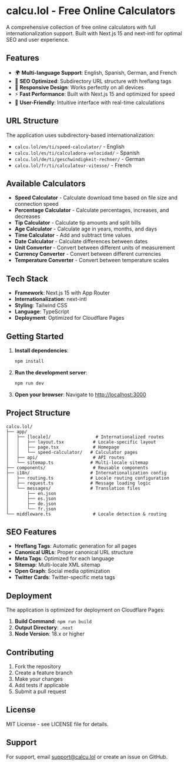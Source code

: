 # calcu.lol - Free Online Calculators

A comprehensive collection of free online calculators with full internationalization support. Built with Next.js 15 and next-intl for optimal SEO and user experience.

## Features

- 🌍 **Multi-language Support**: English, Spanish, German, and French
- 🚀 **SEO Optimized**: Subdirectory URL structure with hreflang tags
- 📱 **Responsive Design**: Works perfectly on all devices
- ⚡ **Fast Performance**: Built with Next.js 15 and optimized for speed
- 🎯 **User-Friendly**: Intuitive interface with real-time calculations

## URL Structure

The application uses subdirectory-based internationalization:

- `calcu.lol/en/ti/speed-calculator/` - English
- `calcu.lol/es/ti/calculadora-velocidad/` - Spanish  
- `calcu.lol/de/ti/geschwindigkeit-rechner/` - German
- `calcu.lol/fr/ti/calculateur-vitesse/` - French

## Available Calculators

- **Speed Calculator** - Calculate download time based on file size and connection speed
- **Percentage Calculator** - Calculate percentages, increases, and decreases
- **Tip Calculator** - Calculate tip amounts and split bills
- **Age Calculator** - Calculate age in years, months, and days
- **Time Calculator** - Add and subtract time values
- **Date Calculator** - Calculate differences between dates
- **Unit Converter** - Convert between different units of measurement
- **Currency Converter** - Convert between different currencies
- **Temperature Converter** - Convert between temperature scales

## Tech Stack

- **Framework**: Next.js 15 with App Router
- **Internationalization**: next-intl
- **Styling**: Tailwind CSS
- **Language**: TypeScript
- **Deployment**: Optimized for Cloudflare Pages

## Getting Started

1. **Install dependencies**:
   ```bash
   npm install
   ```

2. **Run the development server**:
   ```bash
   npm run dev
   ```

3. **Open your browser**:
   Navigate to [http://localhost:3000](http://localhost:3000)

## Project Structure

```
calcu.lol/
├── app/
│   ├── [locale]/                 # Internationalized routes
│   │   ├── layout.tsx           # Locale-specific layout
│   │   ├── page.tsx             # Homepage
│   │   └── speed-calculator/   # Calculator pages
│   ├── api/                     # API routes
│   └── sitemap.ts              # Multi-locale sitemap
├── components/                  # Reusable components
├── i18n/                       # Internationalization config
│   ├── routing.ts              # Locale routing configuration
│   ├── request.ts              # Message loading logic
│   └── messages/               # Translation files
│       ├── en.json
│       ├── es.json
│       ├── de.json
│       └── fr.json
└── middleware.ts                # Locale detection & routing
```

## SEO Features

- **Hreflang Tags**: Automatic generation for all pages
- **Canonical URLs**: Proper canonical URL structure
- **Meta Tags**: Optimized for each language
- **Sitemap**: Multi-locale XML sitemap
- **Open Graph**: Social media optimization
- **Twitter Cards**: Twitter-specific meta tags

## Deployment

The application is optimized for deployment on Cloudflare Pages:

1. **Build Command**: `npm run build`
2. **Output Directory**: `.next`
3. **Node Version**: 18.x or higher

## Contributing

1. Fork the repository
2. Create a feature branch
3. Make your changes
4. Add tests if applicable
5. Submit a pull request

## License

MIT License - see LICENSE file for details.

## Support

For support, email support@calcu.lol or create an issue on GitHub.